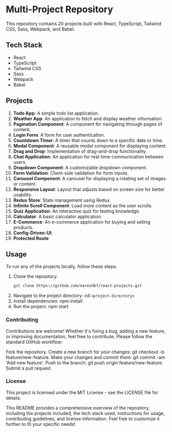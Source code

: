 # Multi-Project Repository

This repository contains 20 projects built with React, TypeScript, Tailwind CSS, Sass, Webpack, and Babel.


## Tech Stack

- React
- TypeScript
- Tailwind CSS
- Sass
- Webpack
- Babel


## Projects

1. **Todo App**: A simple todo list application.
2. **Weather App**: An application to fetch and display weather information.
3. **Pagination Component**: A component for navigating through pages of content.
4. **Login Form**: A form for user authentication.
5. **Countdown Timer**: A timer that counts down to a specific date or time.
6. **Modal Component**: A reusable modal component for displaying content.
7. **Drag and Drop**: Implementation of drag-and-drop functionality.
8. **Chat Application**: An application for real-time communication between users.
9. **Dropdown Component**: A customizable dropdown component.
10. **Form Validation**: Client-side validation for form inputs.
11. **Carousel Component**: A carousel for displaying a rotating set of images or content.
12. **Responsive Layout**: Layout that adjusts based on screen size for better usability.
13. **Redux Store**: State management using Redux.
14. **Infinite Scroll Component**: Load more content as the user scrolls.
15. **Quiz Application**: An interactive quiz for testing knowledge.
16. **Calculator**: A basic calculator application.
17. **E-Commerce**: An e-commerce application for buying and selling products.
18. **Config-Driven-UI**:
19. **Protected Route**


## Usage

To run any of the projects locally, follow these steps:

1. Clone the repository:
   ```bash
   git clone https://github.com/nareshb7/react-projects.git

2. Navigate to the project directory:
   cd `<project-directory>`
3. Install dependencies:
   npm install
4. Run the project:
   npm start


### Contributing
Contributions are welcome! Whether it's fixing a bug, adding a new feature, or improving documentation, feel free to contribute. Please follow the standard GitHub workflow:

Fork the repository.
Create a new branch for your changes: git checkout -b feature/new-feature.
Make your changes and commit them: git commit -am 'Add new feature'.
Push to the branch: git push origin feature/new-feature.
Submit a pull request.


### License
This project is licensed under the MIT License - see the LICENSE file for details.

This README provides a comprehensive overview of the repository, including the projects included, the tech stack used, instructions for usage, contributing guidelines, and license information. Feel free to customize it further to fit your specific needs!
